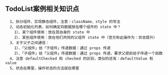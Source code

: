 ##  TodoList案例相关知识点
      1、拆分组件、实现静态组件，注意：className、style 的写法
      2、动态初始化列表，如何确定将数据放在哪个组件的 state 中？
        1）、某个组件使用：放在其自身的 state 中
        2）、某些组件使用：放在他们共同的父组件 state 中（官方称此操作为：状态提升）
      3、关于父子之间通信：
        1）、「父组件」给「子组件」传递数据：通过 props 传递
        2）、「子组件」给「父组件」传递数据：通过 props 传递，要求父提前给子传递一个函数
      4、注意 defaultChecked 和 checked 的区别，类似的还有：defaultValue 和 value
      5、状态在哪里，操作状态的方法就在哪里